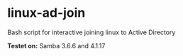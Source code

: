 # linux-ad-join
Bash script for interactive joining linux to Active Directory

**Testet on:**
Samba 3.6.6 and 4.1.17
